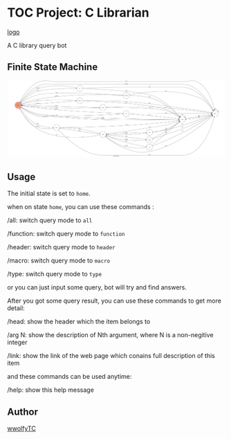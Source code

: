 # TOC Project: C Librarian
[logo](./img/CLlogo.png)

A C library query bot

## Finite State Machine
![fsm](./img/fsm.png)

## Usage
The initial state is set to `home`.

when on state `home`, you can use these commands :

/all: switch query mode to `all`

/function: switch query mode to `function`

/header: switch query mode to `header`

/macro: switch query mode to `macro`

/type: switch query mode to `type`


or you can just input some query, bot will try and find answers.

After you got some query result, you can use these commands to get more detail:

/head: show the header which the item belongs to

/arg N: show the description of Nth argument, where N is a non-negitive integer

/link: show the link of the web page which conains full description of this item

and these commands can be used anytime:

/help: show this help message

## Author
[wwolfyTC](https://github.com/wwolfyTC)
